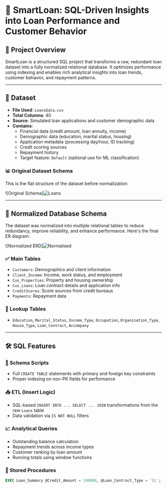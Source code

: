 # 💼 SmartLoan: SQL-Driven Insights into Loan Performance and Customer Behavior

## 📌 Project Overview

SmartLoan is a structured SQL project that transforms a raw, redundant loan dataset into a fully normalized relational database. It optimizes performance using indexing and enables rich analytical insights into loan trends, customer behavior, and repayment patterns.

---

## 📂 Dataset

- **File Used**: `LoansData.csv`
- **Total Columns**: 40
- **Source**: Simulated loan applications and customer demographic data
- **Contains**:
  - Financial data (credit amount, loan annuity, income)
  - Demographic data (education, marital status, housing)
  - Application metadata (processing day/hour, ID tracking)
  - Credit scoring sources
  - Repayment history
  - Target feature: `Default` (optional use for ML classification)

### 📊 Original Dataset Schema

This is the flat structure of the dataset before normalization:

![Original Schema]![Loans](https://github.com/user-attachments/assets/33b0a6f7-f987-4180-b999-1380588c257c)


---

## 🧱 Normalized Database Schema

The dataset was normalized into multiple relational tables to reduce redundancy, improve reliability, and enhance performance. Here's the final ER diagram:

![Normalized ERD]![Normalised](https://github.com/user-attachments/assets/fe9efeb8-65a3-4d79-886c-a2a92d4e2957)


### ✅ Main Tables

- `Customers`: Demographics and client information
- `Client_Income`: Income, work status, and employment
- `Cus_Properties`: Property and housing ownership
- `Cus_Loans`: Loan contract details and application info
- `CreditScores`: Score sources from credit bureaus
- `Payments`: Repayment data

### 🔁 Lookup Tables

- `Education`, `Marital_Status`, `Income_Type`, `Occupation`, `Organization_Type`, `House_Type`, `Loan_Contract`, `Accompany`

---

## 🛠️ SQL Features

### 🧮 Schema Scripts
- Full `CREATE TABLE` statements with primary and foreign key constraints
- Proper indexing on non-PK fields for performance

### 📥 ETL (Insert Logic)
- SQL-based `INSERT INTO ... SELECT ... JOIN` transformations from the raw `Loans` table
- Data validation via `IS NOT NULL` filters

### 📈 Analytical Queries
- Outstanding balance calculation
- Repayment trends across income types
- Customer ranking by loan amount
- Running totals using window functions

### 🧠 Stored Procedures
```sql
EXEC Loan_Summary @Credit_Amount = 100000, @Loan_Contract_Type = 'CL';
